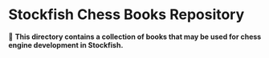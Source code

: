 # Stockfish Chess Books Repository

📌 **This directory contains a collection of books that may be used for chess engine development in Stockfish.**
